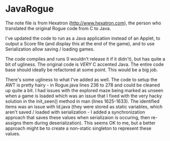 # JavaRogue

The note file is from Hexatron (http://www.hexatron.com), the person who translated the original Rogue code from C to Java.

I've updated the code to run as a Java application instead of an Applet, to output a Score file (and display this at the end of the game), and to use Serialization allow saving / loading games.

The code compiles and runs (I wouldn't release it if it didn't), but has quite a bit of ugliness.  The original code is *VERY* C accented Java.  The entire code base should ideally be refactored at some point.  This would be a big job.

There's some ugliness to what I've added as well.  The code to setup the AWT is pretty hairy - in Rogue.java lines 236 to 278 and could be cleaned up quite a bit.  I had issues with the explored maze being marked as unseen when a game is loaded which was an issue that I fixed with the very hacky solution in the init_seen() method in man (lines 1625-1633).  The identified items was an issue with Id.java (they were stored as static variables, which aren't saved / loaded with serialization - I added a synchronization approach that saves these values when serializaion is occuring, then re-assigns them during deserialization).  This seems OK to me, but a better approach might be to create a non-static singleton to represent these values.